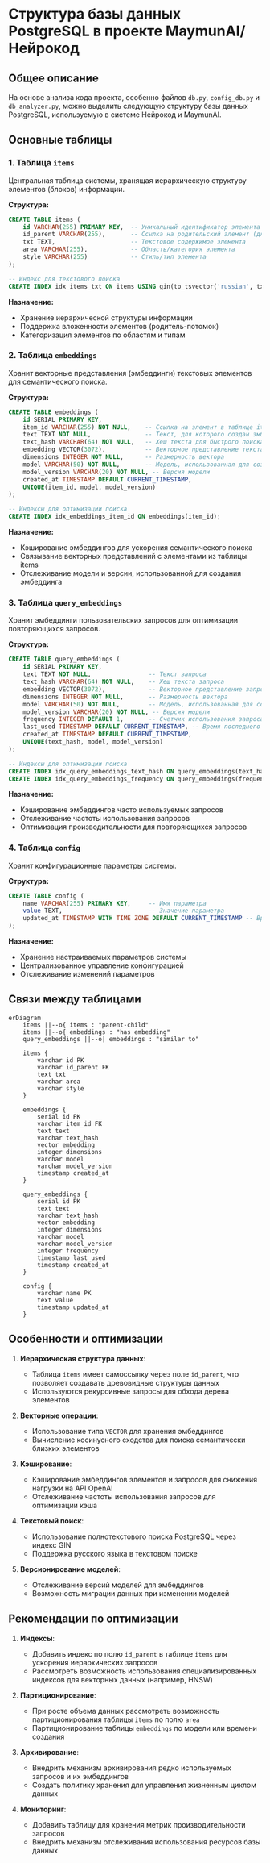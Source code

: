 # Структура базы данных PostgreSQL в проекте MaymunAI/Нейрокод

## Общее описание

На основе анализа кода проекта, особенно файлов `db.py`, `config_db.py` и `db_analyzer.py`, можно выделить следующую структуру базы данных PostgreSQL, используемую в системе Нейрокод и MaymunAI.

## Основные таблицы

### 1. Таблица `items`

Центральная таблица системы, хранящая иерархическую структуру элементов (блоков) информации.

**Структура:**
```sql
CREATE TABLE items (
    id VARCHAR(255) PRIMARY KEY,  -- Уникальный идентификатор элемента (UUID)
    id_parent VARCHAR(255),       -- Ссылка на родительский элемент (для иерархии)
    txt TEXT,                     -- Текстовое содержимое элемента
    area VARCHAR(255),            -- Область/категория элемента
    style VARCHAR(255)            -- Стиль/тип элемента
);

-- Индекс для текстового поиска
CREATE INDEX idx_items_txt ON items USING gin(to_tsvector('russian', txt));
```

**Назначение:**
- Хранение иерархической структуры информации
- Поддержка вложенности элементов (родитель-потомок)
- Категоризация элементов по областям и типам

### 2. Таблица `embeddings`

Хранит векторные представления (эмбеддинги) текстовых элементов для семантического поиска.

**Структура:**
```sql
CREATE TABLE embeddings (
    id SERIAL PRIMARY KEY,
    item_id VARCHAR(255) NOT NULL,    -- Ссылка на элемент в таблице items
    text TEXT NOT NULL,               -- Текст, для которого создан эмбеддинг
    text_hash VARCHAR(64) NOT NULL,   -- Хеш текста для быстрого поиска
    embedding VECTOR(3072),           -- Векторное представление текста
    dimensions INTEGER NOT NULL,      -- Размерность вектора
    model VARCHAR(50) NOT NULL,       -- Модель, использованная для создания эмбеддинга
    model_version VARCHAR(20) NOT NULL, -- Версия модели
    created_at TIMESTAMP DEFAULT CURRENT_TIMESTAMP,
    UNIQUE(item_id, model, model_version)
);

-- Индексы для оптимизации поиска
CREATE INDEX idx_embeddings_item_id ON embeddings(item_id);
```

**Назначение:**
- Кэширование эмбеддингов для ускорения семантического поиска
- Связывание векторных представлений с элементами из таблицы items
- Отслеживание модели и версии, использованной для создания эмбеддинга

### 3. Таблица `query_embeddings`

Хранит эмбеддинги пользовательских запросов для оптимизации повторяющихся запросов.

**Структура:**
```sql
CREATE TABLE query_embeddings (
    id SERIAL PRIMARY KEY,
    text TEXT NOT NULL,                -- Текст запроса
    text_hash VARCHAR(64) NOT NULL,    -- Хеш текста запроса
    embedding VECTOR(3072),            -- Векторное представление запроса
    dimensions INTEGER NOT NULL,       -- Размерность вектора
    model VARCHAR(50) NOT NULL,        -- Модель, использованная для создания эмбеддинга
    model_version VARCHAR(20) NOT NULL, -- Версия модели
    frequency INTEGER DEFAULT 1,       -- Счетчик использования запроса
    last_used TIMESTAMP DEFAULT CURRENT_TIMESTAMP, -- Время последнего использования
    created_at TIMESTAMP DEFAULT CURRENT_TIMESTAMP,
    UNIQUE(text_hash, model, model_version)
);

-- Индексы для оптимизации поиска
CREATE INDEX idx_query_embeddings_text_hash ON query_embeddings(text_hash);
CREATE INDEX idx_query_embeddings_frequency ON query_embeddings(frequency DESC);
```

**Назначение:**
- Кэширование эмбеддингов часто используемых запросов
- Отслеживание частоты использования запросов
- Оптимизация производительности для повторяющихся запросов

### 4. Таблица `config`

Хранит конфигурационные параметры системы.

**Структура:**
```sql
CREATE TABLE config (
    name VARCHAR(255) PRIMARY KEY,     -- Имя параметра
    value TEXT,                        -- Значение параметра
    updated_at TIMESTAMP WITH TIME ZONE DEFAULT CURRENT_TIMESTAMP -- Время последнего обновления
);
```

**Назначение:**
- Хранение настраиваемых параметров системы
- Централизованное управление конфигурацией
- Отслеживание изменений параметров

## Связи между таблицами

```mermaid
erDiagram
    items ||--o{ items : "parent-child"
    items ||--o{ embeddings : "has embedding"
    query_embeddings ||--o| embeddings : "similar to"
    
    items {
        varchar id PK
        varchar id_parent FK
        text txt
        varchar area
        varchar style
    }
    
    embeddings {
        serial id PK
        varchar item_id FK
        text text
        varchar text_hash
        vector embedding
        integer dimensions
        varchar model
        varchar model_version
        timestamp created_at
    }
    
    query_embeddings {
        serial id PK
        text text
        varchar text_hash
        vector embedding
        integer dimensions
        varchar model
        varchar model_version
        integer frequency
        timestamp last_used
        timestamp created_at
    }
    
    config {
        varchar name PK
        text value
        timestamp updated_at
    }
```

## Особенности и оптимизации

1. **Иерархическая структура данных**:
   - Таблица `items` имеет самоссылку через поле `id_parent`, что позволяет создавать древовидные структуры данных
   - Используются рекурсивные запросы для обхода дерева элементов

2. **Векторные операции**:
   - Использование типа `VECTOR` для хранения эмбеддингов
   - Вычисление косинусного сходства для поиска семантически близких элементов

3. **Кэширование**:
   - Кэширование эмбеддингов элементов и запросов для снижения нагрузки на API OpenAI
   - Отслеживание частоты использования запросов для оптимизации кэша

4. **Текстовый поиск**:
   - Использование полнотекстового поиска PostgreSQL через индекс GIN
   - Поддержка русского языка в текстовом поиске

5. **Версионирование моделей**:
   - Отслеживание версий моделей для эмбеддингов
   - Возможность миграции данных при изменении моделей

## Рекомендации по оптимизации

1. **Индексы**:
   - Добавить индекс по полю `id_parent` в таблице `items` для ускорения иерархических запросов
   - Рассмотреть возможность использования специализированных индексов для векторных данных (например, HNSW)

2. **Партиционирование**:
   - При росте объема данных рассмотреть возможность партиционирования таблицы `items` по полю `area`
   - Партиционирование таблицы `embeddings` по модели или времени создания

3. **Архивирование**:
   - Внедрить механизм архивирования редко используемых запросов и их эмбеддингов
   - Создать политику хранения для управления жизненным циклом данных

4. **Мониторинг**:
   - Добавить таблицу для хранения метрик производительности запросов
   - Внедрить механизм отслеживания использования ресурсов базы данных